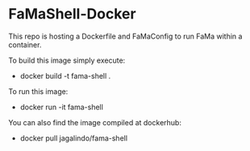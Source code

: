# FaMaShell-Docker
This repo is hosting a Dockerfile and FaMaConfig to run FaMa within a container.

To build this image simply execute:

* docker build -t fama-shell .

To run this image:

* docker run -it fama-shell

You can also find the image compiled at dockerhub:

* docker pull jagalindo/fama-shell
